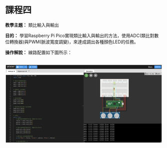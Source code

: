 # 課程四

**教學主題：** 類比輸入與輸出
	
**目的：** 學習Raspberry Pi Pico實現類比輸入與輸出的方法，使用ADC(類比對數位轉換器)與PWM(脈波寬度調變)，來達成調出各種顏色LED的任務。

**操作解說：** 線路配置如下圖所示：

<br>
<div align="center">
	<img src="./Wokwi截圖.png" alt="Editor" width="500">
</div>
<br>
